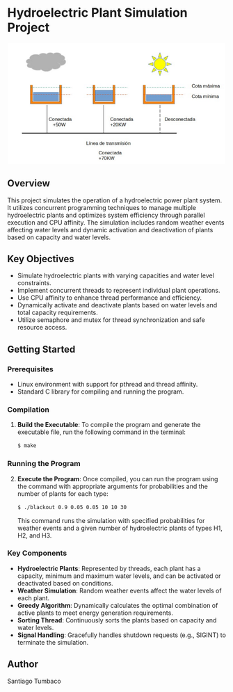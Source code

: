 # Hydroelectric Plant Simulation Project
<p align="center"><img src="hplant.png" style="width:500px; margin:0 auto;" alt="Hydroelectric plant image explanation"></p>

## Overview

This project simulates the operation of a hydroelectric power plant system. It utilizes concurrent programming techniques to manage multiple hydroelectric plants and optimizes system efficiency through parallel execution and CPU affinity. The simulation includes random weather events affecting water levels and dynamic activation and deactivation of plants based on capacity and water levels.

## Key Objectives

- Simulate hydroelectric plants with varying capacities and water level constraints.
- Implement concurrent threads to represent individual plant operations.
- Use CPU affinity to enhance thread performance and efficiency.
- Dynamically activate and deactivate plants based on water levels and total capacity requirements.
- Utilize semaphore and mutex for thread synchronization and safe resource access.

## Getting Started

### Prerequisites

- Linux environment with support for pthread and thread affinity.
- Standard C library for compiling and running the program.

### Compilation

1. **Build the Executable**:
   To compile the program and generate the executable file, run the following command in the terminal:

    ```bash
    $ make
    ```

### Running the Program

2. **Execute the Program**:
   Once compiled, you can run the program using the command with appropriate arguments for probabilities and the number of plants for each type:

    ```bash
    $ ./blackout 0.9 0.05 0.05 10 10 30
    ```

   This command runs the simulation with specified probabilities for weather events and a given number of hydroelectric plants of types H1, H2, and H3.

### Key Components

- **Hydroelectric Plants**: Represented by threads, each plant has a capacity, minimum and maximum water levels, and can be activated or deactivated based on conditions.
- **Weather Simulation**: Random weather events affect the water levels of each plant.
- **Greedy Algorithm**: Dynamically calculates the optimal combination of active plants to meet energy generation requirements.
- **Sorting Thread**: Continuously sorts the plants based on capacity and water levels.
- **Signal Handling**: Gracefully handles shutdown requests (e.g., SIGINT) to terminate the simulation.

## Author

Santiago Tumbaco
